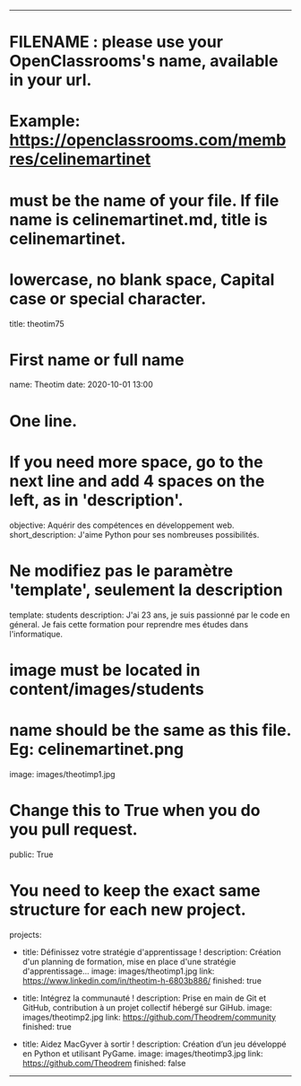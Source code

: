 ---

# FILENAME : please use your OpenClassrooms's name, available in your url.
# Example: https://openclassrooms.com/membres/celinemartinet
# must be the name of your file. If file name is celinemartinet.md, title is celinemartinet.
# lowercase, no blank space, Capital case or special character.
title: theotim75

# First name or full name
name: Theotim
date: 2020-10-01 13:00

# One line.
# If you need more space, go to the next line and add 4 spaces on the left, as in 'description'.
objective: Aquérir des compétences en développement web.
short_description: J'aime Python pour ses nombreuses possibilités.

# Ne modifiez pas le paramètre 'template', seulement la description
template: students
description:
    J'ai 23 ans, je suis passionné par le code en géneral. Je fais cette formation pour reprendre mes études dans l'informatique.

# image must be located in content/images/students
# name should be the same as this file. Eg: celinemartinet.png
image: images/theotimp1.jpg

# Change this to True when you do you pull request.
public: True

# You need to keep the exact same structure for each new project.
projects:
  - title: Définissez votre stratégie d'apprentissage !
    description: Création d'un planning de formation, mise en place d'une stratégie d'apprentissage...
    image: images/theotimp1.jpg
    link: https://www.linkedin.com/in/theotim-h-6803b886/
    finished: true

  - title: Intégrez la communauté !
    description: Prise en main de Git et GitHub, contribution à un projet collectif hébergé sur GiHub.
    image: images/theotimp2.jpg
    link: https://github.com/Theodrem/community
    finished: true

  - title: Aidez MacGyver à sortir !
    description: Création d’un jeu développé en Python et utilisant PyGame.
    image: images/theotimp3.jpg
    link: https://github.com/Theodrem
    finished: false
---